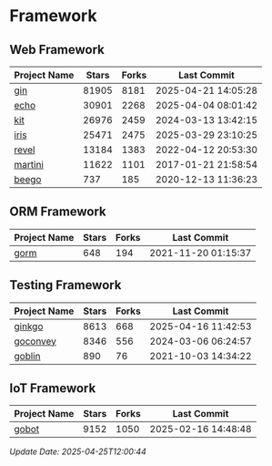 # Framework

## Web Framework
| Project Name | Stars | Forks | Last Commit |
| ------------ | ----- | ----- | ----------- |
| [gin](https://github.com/gin-gonic/gin) | 81905 | 8181 | 2025-04-21 14:05:28 |
| [echo](https://github.com/labstack/echo) | 30901 | 2268 | 2025-04-04 08:01:42 |
| [kit](https://github.com/go-kit/kit) | 26976 | 2459 | 2024-03-13 13:42:15 |
| [iris](https://github.com/kataras/iris) | 25471 | 2475 | 2025-03-29 23:10:25 |
| [revel](https://github.com/revel/revel) | 13184 | 1383 | 2022-04-12 20:53:30 |
| [martini](https://github.com/go-martini/martini) | 11622 | 1101 | 2017-01-21 21:58:54 |
| [beego](https://github.com/astaxie/beego) | 737 | 185 | 2020-12-13 11:36:23 |

## ORM Framework
| Project Name | Stars | Forks | Last Commit |
| ------------ | ----- | ----- | ----------- |
| [gorm](https://github.com/jinzhu/gorm) | 648 | 194 | 2021-11-20 01:15:37 |

## Testing Framework
| Project Name | Stars | Forks | Last Commit |
| ------------ | ----- | ----- | ----------- |
| [ginkgo](https://github.com/onsi/ginkgo) | 8613 | 668 | 2025-04-16 11:42:53 |
| [goconvey](https://github.com/smartystreets/goconvey) | 8346 | 556 | 2024-03-06 06:24:57 |
| [goblin](https://github.com/franela/goblin) | 890 | 76 | 2021-10-03 14:34:22 |

## IoT Framework
| Project Name | Stars | Forks | Last Commit |
| ------------ | ----- | ----- | ----------- |
| [gobot](https://github.com/hybridgroup/gobot) | 9152 | 1050 | 2025-02-16 14:48:48 |

*Update Date: 2025-04-25T12:00:44*